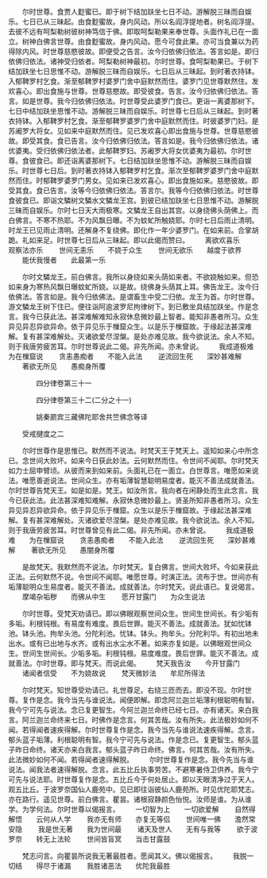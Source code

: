 <!-- { "loadSidebar": true } -->
　　尔时世尊。食贾人麨蜜已。即于树下结加趺坐七日不动。游解脱三昧而自娱乐。七日已从三昧起。由食麨蜜故。身内风动。所以名阎浮提地者。树名阎浮提。去彼不远有呵梨勒树彼树神笃信于佛。即取呵梨勒果来奉世尊。头面作礼已在一面立。树神白佛言世尊。由食麨蜜故。身内风动。愿今可食此果。亦可当食兼以为药得除内风。时世尊慈愍彼故。即便受之告言。汝今归依佛归依法。答言如是。即归依佛归依法。诸神受归依者。呵梨勒树神最初。尔时世尊。食呵梨勒果已。于树下结加趺坐七日思惟不动。游解脱三昧而自娱乐。七日后从三昧起。到时著衣持钵。入郁鞞罗村乞食。渐至郁鞞罗村婆罗门舍中庭默然而住。婆罗门见世尊默然住。发欢喜心。即出食施与世尊。世尊慈愍故。即受彼食。告言。汝今归依佛归依法。答言。如是世尊。我今归依佛归依法。时世尊受此婆罗门食已。更诣一离婆那树下。七日中结加趺坐思惟不动。游解脱三昧而自娱乐。时世尊七日后从三昧起。到时著衣持钵。入郁鞞罗村乞食。渐至郁鞞罗婆罗门舍中庭默然而住。时彼婆罗门妇。是苏阇罗大将女。见如来中庭默然而住。见已发欢喜心即出食施与世尊。世尊慈愍彼故。即受其食。食已告言。汝今归依佛归依法。答言如是。我今归依佛归依法。诸优婆夷。受归依佛归依法者。此郁鞞罗妇。苏阇罗大将女优婆夷为最初。尔时世尊。食彼食已。即还诣离婆那树下。七日结加趺坐思惟不动。游解脱三昧而自娱乐。时世尊七日后。到时著衣持钵入郁鞞罗村乞食。渐次至郁鞞罗婆罗门舍中庭默然而住。时郁鞞罗婆罗门男女。见如来已发欢喜心。即出食施如来。慈愍彼故。即受其食。食已告言。汝等今归依佛归依法。答言尔。我等今归依佛归依法。时世尊食彼食已。即诣文驎树文驎水文驎龙王宫。到彼已结加趺坐七日思惟不动。游解脱三昧而自娱乐。尔时七日天大雨极寒。文驎龙王自出其宫。以身绕佛头荫佛上。而白佛言。不寒不热耶。不为风飘日曝。不为蚊虻所触娆耶。尔时七日后雨止清明。时龙王已见雨止清明。还解身不复绕佛。即化作一年少婆罗门。在如来前。合掌胡跪。礼如来足。时世尊七日后从三昧起。即以此偈而赞曰。
　　离欲欢喜乐　　观察法亦乐
　　世间无恚乐　　不娆于众生
　　世间无欲乐　　越度于欲界
　　能伏我慢者　　此最第一乐

　　尔时文驎龙王。前白佛言。我所以身绕如来头荫如来者。不欲娆触如来。但恐如来身为寒热风飘日曝蚊虻所娆。以是故。绕佛身头荫其上耳。佛告龙王。汝今归依佛法。答言如是。我今归依佛法。是谓畜生中受二归依。龙王为首。尔时世尊。游文驎龙王树下住已。便往诣阿逾波罗尼拘律树下。到已敷坐具结加趺坐。作是念言。我今已获此法。甚深难解难知永寂休息微妙最上智者。能知非愚者所习。众生异见异忍异欲异命。依于异见乐于樔窟众生。以是乐于樔窟故。于缘起法甚深难解。复有甚深难解处。灭诸欲爱尽涅槃。是处亦难见故。我今欲说法。余人不知。则于我唐劳疲苦耳。尔时世尊说此二偈。非先所闻。亦未曾说。
　　我成道极难　　为在樔窟说
　　贪恚愚痴者　　不能入此法
　　逆流回生死　　深妙甚难解
　　著欲无所见　　愚痴身所覆


　　　　四分律卷第三十一



　　　　四分律卷第三十二(二分之十一)

　　　　姚秦罽宾三藏佛陀耶舍共竺佛念等译

　　受戒揵度之二

　　尔时世尊作是思惟已。默然而不说法。时梵天王于梵天上。遥知如来心中所念已。念世间大败坏。如来今日获此妙法。云何默然而住。令世间不闻耶。尔时梵天如力士屈申臂顷。从彼而来到如来前。头面礼已在一面立。白世尊言。唯愿如来说法。唯愿善逝说法。世间众生。亦有垢薄智慧聪明易度者。能灭不善法成就善法。尔时世尊告梵天王。如是如是。梵王。如汝所言。我向者在闲静处而生此念言。我今已获此法。此法甚深难知难解。永寂休息微妙最上。贤圣所知非愚者所习。众生异见异忍异欲异命。依于异见乐于樔窟。众生以是乐于樔窟故。于缘起法甚深难解。复有甚深难解处。灭诸欲爱尽涅槃。是处亦难见故。我今欲说法。余人不知。则于我唐劳疲苦耳。时世尊曾见有此二偈。非先所闻。亦未曾说。
　　我成道极难　　为在樔窟说
　　贪恚愚痴者　　不能入此法
　　逆流回生死　　深妙甚难解
　　著欲无所见　　愚闇身所覆

　　是故梵天。我默然而不说法。尔时梵天。复白佛言。世间大败坏。今如来获此正法。云何默然不说。令世间不闻耶。唯愿世尊。时演正法。流布于世。世间亦有垢薄聪明众生易度者。能灭不善法。成就善法。尔时梵天。说此语已。复说偈言。
　　摩竭杂垢秽　　而佛从中生
　　愿开甘露门　　为众生说法

　　尔时世尊。受梵天劝请已。即以佛眼观察世间众生。世间生世间长。有少垢有多垢。利根钝根。有易度有难度。畏后世罪。能灭不善法。成就善法。犹如忧钵池。钵头池。拘牟头池。分陀利池。忧钵。钵头。拘牟头。分陀利华。有初出地未出水。或有已出地与水齐。或有出水尘水不著。如来亦复如是。以佛眼观世间众生。世间生世间长。少垢多垢。利根钝根。易度难度。畏后世罪。能灭不善法。成就善法。尔时世尊。即与梵天。而说此偈。
　　梵天我告汝　　今开甘露门
　　诸闻者信受　　不为娆故说
　　梵天微妙法　　牟尼所得法

　　尔时梵天。知世尊受劝请已。礼世尊足。右绕三匝而去。即没不现。尔时世尊。复作是念。我今当先与谁说法。闻便即解。即念阿兰迦兰垢薄利根聪明有智。我今宁可先与说法。念已复更智生。今阿兰迦兰命终已经七日。亦有诸天。来白我言。阿兰迦兰命终来七日。时佛作是念言。何其苦哉。汝有所失。此法极妙如何不闻。若得闻者速疾得解。尔时世尊复作是念。我今当先与谁说法速疾得解。念言。郁头蓝子垢薄。利根聪明有智。我今宁可先与说法。作是念已。复更智生。郁头蓝子昨日命终。诸天亦来白我言。郁头蓝子昨日命终。佛言。何其苦哉。汝有所失。此法微妙如何不闻。若得闻者速得解脱。
　　尔时世尊复作是念。我今先当与谁说法。闻我法者速得解脱。念言。此五比丘执事劳苦。不避寒暑侍卫供养。我今宁可先与说法耶。时世尊复作是念。五比丘今于何处居止。即以天眼清净过于天人。观五比丘。于波罗奈国仙人鹿苑中。见已即往诣彼仙人鹿苑所。时见优陀耶梵志。亦在路行。遥见世尊。前白佛言。瞿昙。诸根寂静颜色怡悦。汝师是谁。为从谁学。为学何法。尔时世尊以偈报言。
　　一切智为上　　一切欲爱解
　　自然得解悟　　云何从人学
　　我亦无有师　　亦复无等侣
　　世间唯一佛　　澹然常安隐
　　我是世无著　　我为世间最
　　诸天及世人　　无有与我等
　　欲于波罗奈　　转无上法轮
　　世间皆盲冥　　当击甘露鼓

　　梵志问言。向瞿昙所说我无著最胜者。愿闻其义。佛以偈报言。
　　我脱一切结　　得尽于诸漏
　　我胜诸恶法　　优陀我最胜

